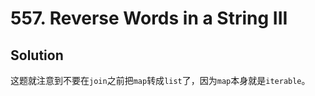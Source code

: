 # 557. Reverse Words in a String III

## Solution

这题就注意到不要在`join`之前把`map`转成`list`了，因为`map`本身就是`iterable`。
